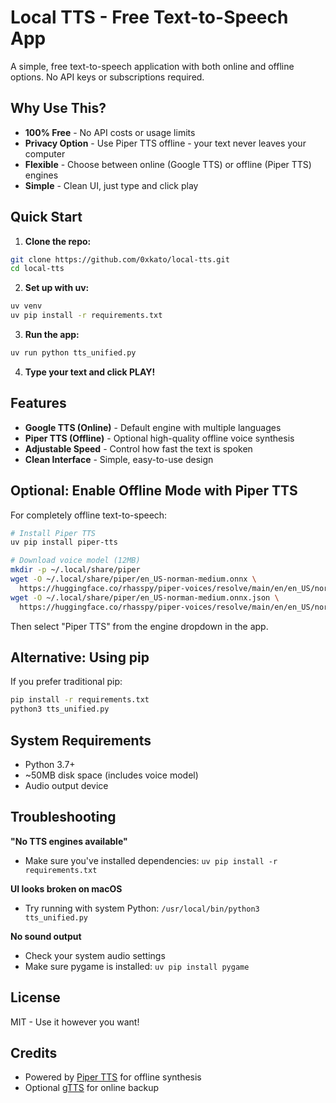 # Local TTS - Free Text-to-Speech App

A simple, free text-to-speech application with both online and offline options. No API keys or subscriptions required.

## Why Use This?

- **100% Free** - No API costs or usage limits
- **Privacy Option** - Use Piper TTS offline - your text never leaves your computer
- **Flexible** - Choose between online (Google TTS) or offline (Piper TTS) engines
- **Simple** - Clean UI, just type and click play

## Quick Start

1. **Clone the repo:**
```bash
git clone https://github.com/0xkato/local-tts.git
cd local-tts
```

2. **Set up with uv:**
```bash
uv venv
uv pip install -r requirements.txt
```

3. **Run the app:**
```bash
uv run python tts_unified.py
```

4. **Type your text and click PLAY!**

## Features

- **Google TTS (Online)** - Default engine with multiple languages
- **Piper TTS (Offline)** - Optional high-quality offline voice synthesis
- **Adjustable Speed** - Control how fast the text is spoken
- **Clean Interface** - Simple, easy-to-use design

## Optional: Enable Offline Mode with Piper TTS

For completely offline text-to-speech:

```bash
# Install Piper TTS
uv pip install piper-tts

# Download voice model (12MB) 
mkdir -p ~/.local/share/piper
wget -O ~/.local/share/piper/en_US-norman-medium.onnx \
  https://huggingface.co/rhasspy/piper-voices/resolve/main/en/en_US/norman/medium/en_US-norman-medium.onnx
wget -O ~/.local/share/piper/en_US-norman-medium.onnx.json \
  https://huggingface.co/rhasspy/piper-voices/resolve/main/en/en_US/norman/medium/en_US-norman-medium.onnx.json
```

Then select "Piper TTS" from the engine dropdown in the app.

## Alternative: Using pip

If you prefer traditional pip:

```bash
pip install -r requirements.txt
python3 tts_unified.py
```

## System Requirements

- Python 3.7+
- ~50MB disk space (includes voice model)
- Audio output device

## Troubleshooting

**"No TTS engines available"**
- Make sure you've installed dependencies: `uv pip install -r requirements.txt`

**UI looks broken on macOS**
- Try running with system Python: `/usr/local/bin/python3 tts_unified.py`

**No sound output**
- Check your system audio settings
- Make sure pygame is installed: `uv pip install pygame`

## License

MIT - Use it however you want!

## Credits

- Powered by [Piper TTS](https://github.com/rhasspy/piper) for offline synthesis
- Optional [gTTS](https://github.com/pndurette/gTTS) for online backup
